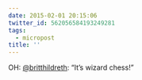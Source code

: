 ```yaml
---
date: 2015-02-01 20:15:06
twitter_id: 562056584193249281
tags:
  - micropost
title: ''
---
```


OH: [@britthildreth](https://twitter.com/britthildreth): “It’s wizard chess!”
